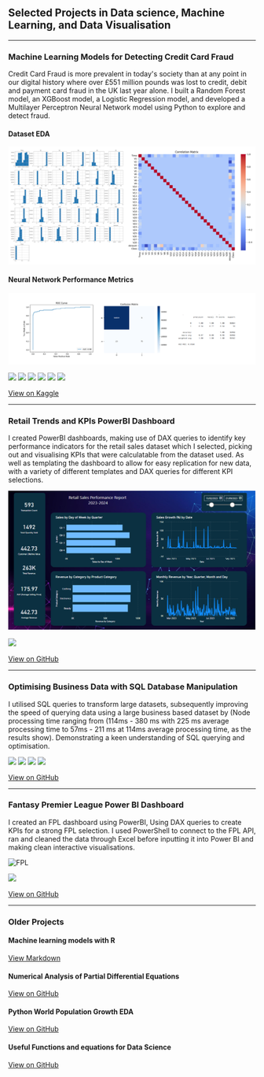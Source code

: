 ## Selected Projects in Data science, Machine Learning, and Data Visualisation
---
### Machine Learning Models for Detecting Credit Card Fraud
Credit Card Fraud is more prevalent in today's society than at any point in our digital history where over £551 million pounds was lost to credit, debit and payment card fraud in the UK last year alone. I built a Random Forest model, an XGBoost model, a Logistic Regression model, and developed a Multilayer Perceptron Neural Network model using Python to explore and detect fraud.
#### Dataset EDA
![Graphs](assets/images/Graphs.png)
#### Neural Network Performance Metrics
![NNresult](assets/images/NNresult.png)

[![](https://img.shields.io/badge/python-3670A0?style=for-the-badge&logo=python&logoColor=ffdd54)](#)
[![](https://img.shields.io/badge/Keras-%23D00000.svg?style=for-the-badge&logo=Keras&logoColor=white)](#)
[![](https://img.shields.io/badge/Matplotlib-%23ffffff.svg?style=for-the-badge&logo=Matplotlib&logoColor=black)](#)
[![](https://img.shields.io/badge/numpy-%23013243.svg?style=for-the-badge&logo=numpy&logoColor=white)](#)
[![](https://img.shields.io/badge/scikit--learn-%23F7931E.svg?style=for-the-badge&logo=scikit-learn&logoColor=white)](#)
[![](https://img.shields.io/badge/jupyter-%23FA0F00.svg?style=for-the-badge&logo=jupyter&logoColor=white)](#)

[View on Kaggle](https://www.kaggle.com/code/tom1123/machine-learning-models-to-detect-fraud)

---
### Retail Trends and KPIs PowerBI Dashboard

I created PowerBI dashboards, making use of DAX queries to identify key performance indicators for the retail sales dataset which I selected, picking out and visualising KPIs that were calculatable from the dataset used. As well as templating the dashboard to allow for easy replication for new data, with a variety of different templates and DAX queries for different KPI selections.

![Dashboard](assets/images/dashboard.png)

[![](https://img.shields.io/badge/power_bi-F2C811?style=for-the-badge&logo=powerbi&logoColor=black)](#)

[View on GitHub](https://github.com/GHtjm/Retail-Sales-PowerBI)

---
### Optimising Business Data with SQL Database Manipulation
I utilised SQL queries to transform large datasets, subsequently improving the speed of querying data using a large business based dataset by (Node processing time ranging from (114ms - 380 ms with 225 ms average processing time to 57ms - 211 ms at 114ms average processing time, as the results show). Demonstrating a keen understanding of SQL querying and optimisation.

[![](https://img.shields.io/badge/mysql-4479A1.svg?style=for-the-badge&logo=mysql&logoColor=white)](#)
[![](https://img.shields.io/badge/postgres-%23316192.svg?style=for-the-badge&logo=postgresql&logoColor=white)](#)
[![](https://img.shields.io/badge/sqlite-%2307405e.svg?style=for-the-badge&logo=sqlite&logoColor=white)](#)
[![](https://img.shields.io/badge/Microsoft_Excel-217346?style=for-the-badge&logo=microsoft-excel&logoColor=white)](#)

[View on GitHub](https://github.com/GHtjm/Optimising-Business-Data-with-SQL-Database-Manipulation)

---
### Fantasy Premier League Power BI Dashboard

I created an FPL dashboard using PowerBI, Using DAX queries to create KPIs for a strong FPL selection. I used PowerShell to connect to the FPL API, ran and cleaned the data through Excel before inputting it into Power BI and making clean interactive visualisations.

![FPL](assets/images/FPL1.png)

[![](https://img.shields.io/badge/power_bi-F2C811?style=for-the-badge&logo=powerbi&logoColor=black)](#)

[View on GitHub](https://github.com/GHtjm/FPL-Dashboard)

---
### Older Projects
#### Machine learning models with R
[View Markdown](https://github.com/GHtjm/GHtjm.github.io/blob/main/assets/docs/creditcardfraudknit.html)

#### Numerical Analysis of Partial Differential Equations
[View on GitHub](https://github.com/GHtjm/PDEs)

#### Python World Population Growth EDA
[View on GitHub](https://github.com/GHtjm/World-population-growth-EDA)

#### Useful Functions and equations for Data Science
[View on GitHub](https://github.com/GHtjm/learning)
